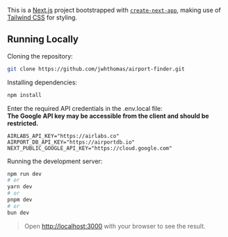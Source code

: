This is a [Next.js](https://nextjs.org/) project bootstrapped with [`create-next-app`](https://github.com/vercel/next.js/tree/canary/packages/create-next-app), making use of [Tailwind CSS](https://tailwindcss.com/) for styling.

## Running Locally

Cloning the repository:
```bash
git clone https://github.com/jwhthomas/airport-finder.git
```
Installing dependencies:

```bash
npm install
```

Enter the required API credentials in the .env.local file:  
**The Google API key may be accessible from the client and should be restricted.**
```env
AIRLABS_API_KEY="https://airlabs.co"
AIRPORT_DB_API_KEY="https://airportdb.io"
NEXT_PUBLIC_GOOGLE_API_KEY="https://cloud.google.com"
```

Running the development server:

```bash
npm run dev
# or
yarn dev
# or
pnpm dev
# or
bun dev
```

> Open [http://localhost:3000](http://localhost:3000) with your browser to see the result.
